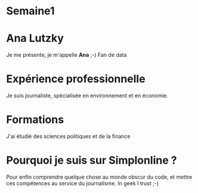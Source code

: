 # Semaine1
# Ana Lutzky
Je me présente, je m'appelle **Ana** ;-) Fan de data
# Expérience professionnelle
Je suis journaliste, spécialisée en environnement et en économie.
# Formations
J'ai étudié des sciences politiques et de la finance
# Pourquoi je suis sur Simplonline ?
Pour enfin comprendre quelque chose au monde obscur du code, et mettre ces compétences au service du journalisme. In geek I trust ;-)